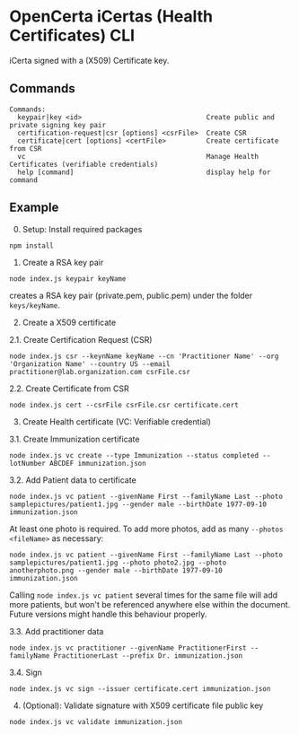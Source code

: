 # OpenCerta iCertas (Health Certificates) CLI

iCerta signed with a (X509) Certificate key.

## Commands

```
Commands:
  keypair|key <id>                               Create public and private signing key pair
  certification-request|csr [options] <csrFile>  Create CSR
  certificate|cert [options] <certFile>          Create certificate from CSR
  vc                                             Manage Health Certificates (verifiable credentials)
  help [command]                                 display help for command
```

## Example


0. Setup: Install required packages

`npm install`


1. Create a RSA key pair

`node index.js keypair keyName`

creates a RSA key pair (private.pem, public.pem) under the folder `keys/keyName`.


2. Create a X509 certificate

2.1. Create Certification Request (CSR)

`node index.js csr --keynName keyName --cn 'Practitioner Name' --org 'Organization Name' --country US --email practitioner@lab.organization.com csrFile.csr`


2.2. Create Certificate from CSR

`node index.js cert --csrFile csrFile.csr certificate.cert`


3. Create Health certificate (VC: Verifiable credential)


3.1. Create Immunization certificate

`node index.js vc create --type Immunization --status completed --lotNumber ABCDEF immunization.json`


3.2. Add Patient data to certificate

`node index.js vc patient --givenName First --familyName Last --photo samplepictures/patient1.jpg --gender male --birthDate 1977-09-10 immunization.json`

At least one photo is required. To add more photos, add as many `--photos <fileName>` as necessary:

`node index.js vc patient --givenName First --familyName Last --photo samplepictures/patient1.jpg --photo photo2.jpg --photo anotherphoto.png --gender male --birthDate 1977-09-10 immunization.json`

Calling `node index.js vc patient` several times for the same file will add more patients, but won't be referenced anywhere else within the document. Future versions might handle this behaviour properly.


3.3. Add practitioner data

`node index.js vc practitioner --givenName PractitionerFirst --familyName PractitionerLast --prefix Dr. immunization.json`

3.4. Sign

`node index.js vc sign --issuer certificate.cert immunization.json`

4. (Optional): Validate signature with X509 certificate file public key

`node index.js vc validate immunization.json`
